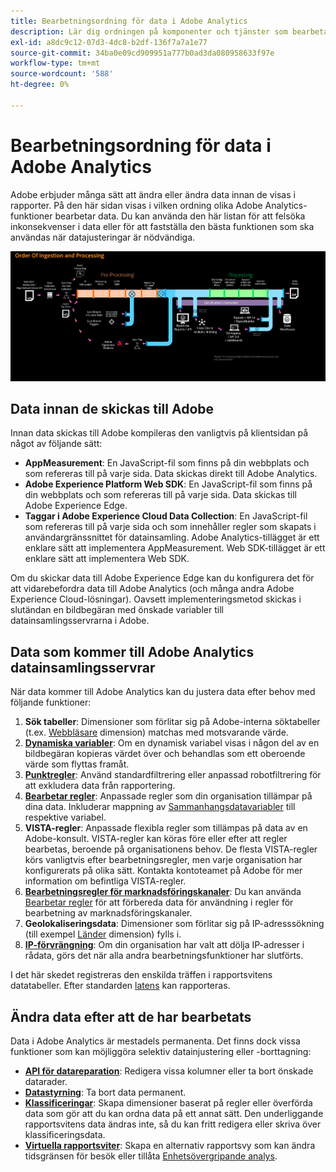 ```yaml
---
title: Bearbetningsordning för data i Adobe Analytics
description: Lär dig ordningen på komponenter och tjänster som bearbetar data i Adobe Analytics.
exl-id: a8dc9c12-07d3-4dc8-b2df-136f7a7a1e77
source-git-commit: 34ba0e09cd909951a777b0ad3da080958633f97e
workflow-type: tm+mt
source-wordcount: '588'
ht-degree: 0%

---
```


# Bearbetningsordning för data i Adobe Analytics

Adobe erbjuder många sätt att ändra eller ändra data innan de visas i rapporter. På den här sidan visas i vilken ordning olika Adobe Analytics-funktioner bearbetar data. Du kan använda den här listan för att felsöka inkonsekvenser i data eller för att fastställa den bästa funktionen som ska användas när datajusteringar är nödvändiga.

![Behandlingsorder](assets/processing-order.png)

## Data innan de skickas till Adobe

Innan data skickas till Adobe kompileras den vanligtvis på klientsidan på något av följande sätt:

* **AppMeasurement**: En JavaScript-fil som finns på din webbplats och som refereras till på varje sida. Data skickas direkt till Adobe Analytics.
* **Adobe Experience Platform Web SDK**: En JavaScript-fil som finns på din webbplats och som refereras till på varje sida. Data skickas till Adobe Experience Edge.
* **Taggar i Adobe Experience Cloud Data Collection**: En JavaScript-fil som refereras till på varje sida och som innehåller regler som skapats i användargränssnittet för datainsamling. Adobe Analytics-tillägget är ett enklare sätt att implementera AppMeasurement. Web SDK-tillägget är ett enklare sätt att implementera Web SDK.

Om du skickar data till Adobe Experience Edge kan du konfigurera det för att vidarebefordra data till Adobe Analytics (och många andra Adobe Experience Cloud-lösningar). Oavsett implementeringsmetod skickas i slutändan en bildbegäran med önskade variabler till datainsamlingsservrarna i Adobe.

## Data som kommer till Adobe Analytics datainsamlingsservrar

När data kommer till Adobe Analytics kan du justera data efter behov med följande funktioner:

1. **Sök tabeller**: Dimensioner som förlitar sig på Adobe-interna söktabeller (t.ex. [Webbläsare](/help/components/dimensions/browser.md) dimension) matchas med motsvarande värde.
2. [**Dynamiska variabler**](/help/implement/vars/page-vars/dynamic-variables.md): Om en dynamisk variabel visas i någon del av en bildbegäran kopieras värdet över och behandlas som ett oberoende värde som flyttas framåt.
3. [**Punktregler**](/help/admin/admin/c-manage-report-suites/c-edit-report-suites/general/bot-removal/bot-rules.md): Använd standardfiltrering eller anpassad robotfiltrering för att exkludera data från rapportering.
4. [**Bearbetar regler**](/help/admin/admin/c-manage-report-suites/c-edit-report-suites/general/c-processing-rules/processing-rules.md): Anpassade regler som din organisation tillämpar på dina data. Inkluderar mappning av [Sammanhangsdatavariabler](/help/implement/vars/page-vars/contextdata.md) till respektive variabel.
5. **VISTA-regler**: Anpassade flexibla regler som tillämpas på data av en Adobe-konsult. VISTA-regler kan köras före eller efter att regler bearbetas, beroende på organisationens behov. De flesta VISTA-regler körs vanligtvis efter bearbetningsregler, men varje organisation har konfigurerats på olika sätt. Kontakta kontoteamet på Adobe för mer information om befintliga VISTA-regler.
6. [**Bearbetningsregler för marknadsföringskanaler**](/help/admin/admin/c-manage-report-suites/c-edit-report-suites/marketing-channels/c-rules.md): Du kan använda [Bearbetar regler](/help/admin/admin/c-manage-report-suites/c-edit-report-suites/general/c-processing-rules/processing-rules.md) för att förbereda data för användning i regler för bearbetning av marknadsföringskanaler.
7. **Geolokaliseringsdata**: Dimensioner som förlitar sig på IP-adresssökning (till exempel [Länder](/help/components/dimensions/countries.md) dimension) fylls i.
8. [**IP-förvrängning**](/help/admin/admin/c-manage-report-suites/c-edit-report-suites/general/general-acct-settings-admin.md): Om din organisation har valt att dölja IP-adresser i rådata, görs det när alla andra bearbetningsfunktioner har slutförts.

I det här skedet registreras den enskilda träffen i rapportsvitens datatabeller. Efter standarden [latens](latency.md) kan rapporteras.

## Ändra data efter att de har bearbetats

Data i Adobe Analytics är mestadels permanenta. Det finns dock vissa funktioner som kan möjliggöra selektiv datainjustering eller -borttagning:

* [**API för datareparation**](https://developer.adobe.com/analytics-apis/docs/2.0/guides/endpoints/data-repair/): Redigera vissa kolumner eller ta bort önskade datarader.
* [**Datastyrning**](/help/admin/admin/c-data-governance/an-gdpr-workflow.md): Ta bort data permanent.
* [**Klassificeringar**](/help/components/classifications/c-classifications.md): Skapa dimensioner baserat på regler eller överförda data som gör att du kan ordna data på ett annat sätt. Den underliggande rapportsvitens data ändras inte, så du kan fritt redigera eller skriva över klassificeringsdata.
* [**Virtuella rapportsviter**](/help/components/vrs/vrs-about.md): Skapa en alternativ rapportsvy som kan ändra tidsgränsen för besök eller tillåta [Enhetsövergripande analys](/help/components/cda/overview.md).
